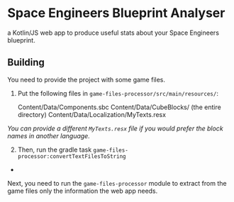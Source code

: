 # Space Engineers Blueprint Analyser

a Kotlin/JS web app to produce useful stats about your Space Engineers blueprint.

## Building

You need to provide the project with some game files.

1. Put the following files in `game-files-processor/src/main/resources/`:


    Content/Data/Components.sbc
    Content/Data/CubeBlocks/ (the entire directory)
    Content/Data/Localization/MyTexts.resx

*You can provide a different `MyTexts.resx` file if you would prefer the block names in another language.*

2. Then, run the gradle task `game-files-processor:convertTextFilesToString`

* 


Next, you need to run the `game-files-processor` module to extract from the game files only the information the web app needs.